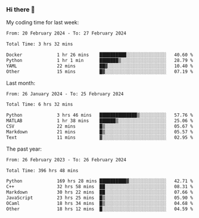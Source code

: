 ### Hi there 👋

My coding time for last week:

<!--START_SECTION:week-->

```txt
From: 20 February 2024 - To: 27 February 2024

Total Time: 3 hrs 32 mins

Docker             1 hr 26 mins    ██████████░░░░░░░░░░░░░░░   40.60 %
Python             1 hr 1 min      ███████▒░░░░░░░░░░░░░░░░░   28.79 %
YAML               22 mins         ██▓░░░░░░░░░░░░░░░░░░░░░░   10.40 %
Other              15 mins         █▓░░░░░░░░░░░░░░░░░░░░░░░   07.19 %
```

<!--END_SECTION:week-->

Last month:

<!--START_SECTION:month-->

```txt
From: 26 January 2024 - To: 25 February 2024

Total Time: 6 hrs 32 mins

Python             3 hrs 46 mins   ██████████████▒░░░░░░░░░░   57.76 %
MATLAB             1 hr 38 mins    ██████▒░░░░░░░░░░░░░░░░░░   25.06 %
CSV                22 mins         █▒░░░░░░░░░░░░░░░░░░░░░░░   05.67 %
Markdown           21 mins         █▒░░░░░░░░░░░░░░░░░░░░░░░   05.57 %
Text               11 mins         ▓░░░░░░░░░░░░░░░░░░░░░░░░   02.95 %
```

<!--END_SECTION:month-->

The past year:

<!--START_SECTION:year-->

```txt
From: 26 February 2023 - To: 26 February 2024

Total Time: 396 hrs 48 mins

Python             169 hrs 28 mins ██████████▓░░░░░░░░░░░░░░   42.71 %
C++                32 hrs 58 mins  ██░░░░░░░░░░░░░░░░░░░░░░░   08.31 %
Markdown           30 hrs 22 mins  ██░░░░░░░░░░░░░░░░░░░░░░░   07.66 %
JavaScript         23 hrs 25 mins  █▒░░░░░░░░░░░░░░░░░░░░░░░   05.90 %
OCaml              18 hrs 34 mins  █▒░░░░░░░░░░░░░░░░░░░░░░░   04.68 %
Other              18 hrs 12 mins  █░░░░░░░░░░░░░░░░░░░░░░░░   04.59 %
```

<!--END_SECTION:year-->
